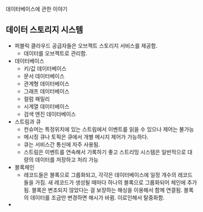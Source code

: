 데이터베이스에 관한 이야기

## 데이터 스토리지 시스템

- 퍼블릭 클라우드 공급자들은 오브젝트 스토리지 서비스를 제공함.
  - 데이터를 오브젝트로 관리함.
- 데이터베이스
  - 키/값 데이터베이스
  - 문서 데이터베이스
  - 관계형 데이터베이스
  - 그래프 데이터베이스
  - 컬럼 패밀리
  - 시계열 데이터베이스
  - 검색 엔진 데이터베이스
- 스트림과 큐
  - 컨슈머는 특정위치에 있는 스트림에서 이벤트를 읽을 수 있으나 제어는 불가능
  - 메시징 큐나 토픽은 큐에서 개별 메시지 제어가 가능하다. 
  - 큐는 서비스간 통신에 자주 사용됨. 
  - 스트림은 이벤트를 연속해서 기록하기 좋고 스트리밍 시스템은 일반적으로 대량의 데이터를 저장하고 처리 가능
- 블록체인
  - 레코드들은 블록으로 그룹화되고, 각각은 데이터베이스에 일정 개수의 레코드들을 가짐. 새 레코드가 생성될 때마다 하나의 블록으로 그룹화되어 체인에 추가됨. 블록은 변조되지 않았다는 걸 보장하는 해싱을 이용해서 함께 연결됨. 블록의 데이터를 조금만 변경하면 해시가 바뀜. 이로인해서 탈중화함.
-
